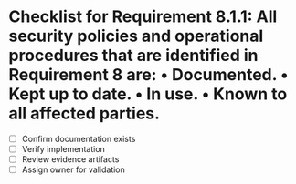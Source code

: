 # Checklist for Requirement 8.1.1: All security policies and operational procedures that are identified in Requirement 8 are: • Documented. • Kept up to date. • In use. • Known to all affected parties.

- [ ] Confirm documentation exists
- [ ] Verify implementation
- [ ] Review evidence artifacts
- [ ] Assign owner for validation
